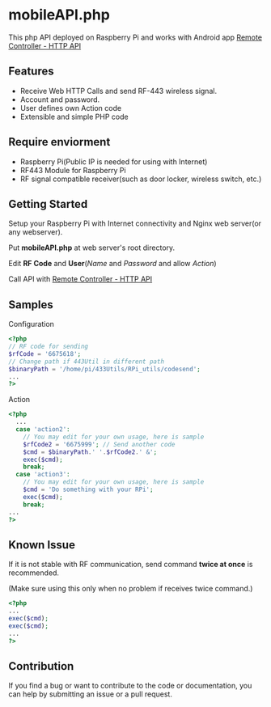 # mobileAPI.php

This php API deployed on Raspberry Pi and works with Android app [Remote Controller - HTTP API](https://play.google.com/store/apps/details?id=biz.tedc.unlocker)

## Features

- Receive Web HTTP Calls and send RF-443 wireless signal.
- Account and password.
- User defines own Action code
- Extensible and simple PHP code

## Require enviorment

- Raspberry Pi(Public IP is needed for using with Internet)
- RF443 Module for Raspberry Pi
- RF signal compatible receiver(such as door locker, wireless switch, etc.)

## Getting Started

Setup your Raspberry Pi with Internet connectivity and Nginx web server(or any webserver).

Put **mobileAPI.php** at web server's root directory.

Edit **RF Code** and **User**(*Name* and *Password* and allow *Action*)

Call API with [Remote Controller - HTTP API](https://play.google.com/store/apps/details?id=biz.tedc.unlocker)

## Samples

Configuration
```php
<?php
// RF code for sending
$rfCode = '6675618';
// Change path if 443Util in different path
$binaryPath = '/home/pi/433Utils/RPi_utils/codesend';
...
?>
```

Action
```php
<?php
  ...
  case 'action2':
    // You may edit for your own usage, here is sample
    $rfCode2 = '6675999'; // Send another code
    $cmd = $binaryPath.' '.$rfCode2.' &';
    exec($cmd);
    break;
  case 'action3':
    // You may edit for your own usage, here is sample
    $cmd = 'Do something with your RPi';
    exec($cmd);
    break;
...
?>
```

## Known Issue

If it is not stable with RF communication, send command **twice at once** is recommended.

(Make sure using this only when no problem if receives twice command.)

```php
<?php
...
exec($cmd);
exec($cmd);
...
?>
```

## Contribution

If you find a bug or want to contribute to the code or documentation, you can help by submitting an issue or a pull request.